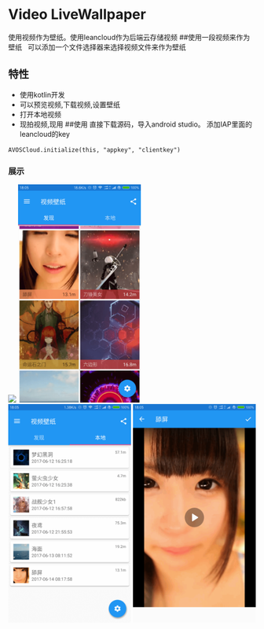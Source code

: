 # Video LiveWallpaper
使用视频作为壁纸。使用leancloud作为后端云存储视频
##使用一段视频来作为壁纸  
可以添加一个文件选择器来选择视频文件来作为壁纸
 ## 特性
 * 使用kotlin开发
 * 可以预览视频,下载视频,设置壁纸
 * 打开本地视频
 * 现拍视频,现用
 ##使用
 直接下载源码，导入android studio。 添加IAP里面的leancloud的key
 ```
 AVOSCloud.initialize(this, "appkey", "clientkey")
 ```
 ### 展示
 
<img src="docs/4.gif" width="250px"/>
<img src="docs/1.png" width="250px"/>
<img src="docs/2.png" width="250px"/>
<img src="docs/3.png" width="250px"/>



